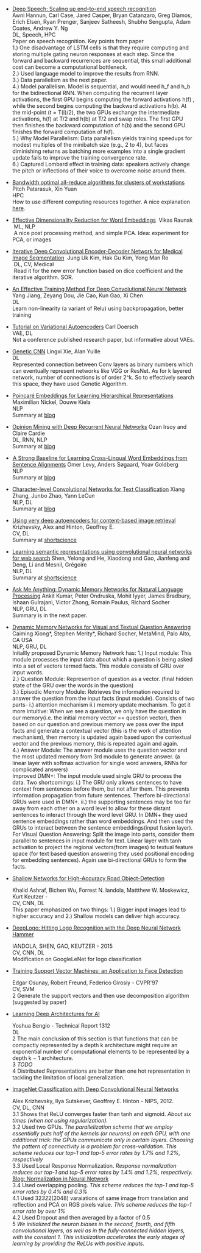 - [Deep Speech: Scaling up end-to-end speech recognition](https://arxiv.org/abs/1412.5567) <br>
  Awni Hannun, Carl Case, Jared Casper, Bryan Catanzaro, Greg Diamos, Erich Elsen, Ryan Prenger, Sanjeev Satheesh, Shubho Sengupta, Adam Coates, Andrew Y. Ng <br>
  DL, Speech, HPC <br>
  Paper on speech recognition. Key points from paper<br>
  1.) One disadvantage of LSTM cells is that they require computing and storing multiple gating neuron responses at each step. Since the forward and backward recurrences are sequential, this small additional cost can become a computational bottleneck.<br>
  2.) Used language model to improve the results from RNN. <br>
  3.) Data parallelism as the next paper.<br>
  4.) Model parallelism. Model is sequential, and would need h_f and h_b for the bidirectional RNN. When computing the recurrent layer activations, the first GPU begins computing the forward activations h(f) , while the second begins computing the backward activations h(b). At the mid-point (t = T(i)/2), the two GPUs exchange the intermediate activations, h(f) at T/2 and h(b) at T/2 and swap roles. The first GPU then finishes the backward computation of h(b) and the second GPU finishes the forward computation of h(f).<br>
  5.) Why Model Parallelism: Data parallelism yields training speedups for modest multiples of the minibatch size (e.g., 2 to 4), but faces diminishing returns as batching more examples into a single gradient update fails to improve the training convergence rate.<br>
  6.) Captured Lombard effect in training data: speakers actively change the pitch or inflections of their voice to overcome noise around them.

- [Bandwidth optimal all-reduce algorithms for clusters of workstations](http://www.sciencedirect.com/science/article/pii/S0743731508001767) <br>
  Pitch Patarasuk, Xin Yuan <br>
  HPC <br>
  How to use different computing resources together. A nice explanation [here](http://research.baidu.com/bringing-hpc-techniques-deep-learning/).

- [Effective Dimensionality Reduction for Word Embeddings](https://arxiv.org/abs/1708.03629)
  Vikas Raunak<br>
  ML, NLP<br>
  A nice post processing method, and simple PCA. Idea: experiment for PCA, or images

- [Iterative Deep Convolutional Encoder-Decoder Network for Medical Image Segmentation](https://arxiv.org/abs/1708.03431)
  Jung Uk Kim, Hak Gu Kim, Yong Man Ro<br>
  DL, CV, Medical<br>
  Read it for the new error function based on dice coefficient and the iterative algorithm. SOR. 

- [An Effective Training Method For Deep Convolutional Neural Network](https://arxiv.org/abs/1708.01666)
  Yang Jiang, Zeyang Dou, Jie Cao, Kun Gao, Xi Chen <br>
  DL <br>
  Learn non-linearity (a variant of Relu) using backpropagation, better training

- [Tutorial on Variational Autoencoders](https://arxiv.org/pdf/1606.05908.pdf)
  Carl Doersch <br>
  VAE, DL <br>
  Not a conference published research paper, but informative about VAEs.

- [Genetic CNN](https://arxiv.org/abs/1703.01513)
  Lingxi Xie, Alan Yuille <br>
  DL <br>
  Represented connection between Conv layers as binary numbers which can eventually represent networks like VGG or ResNet. As for k layered network, number of connections is of order 2^k. So to effectively search this space, they have used Genetic Algorithm.

- [Poincaré Embeddings for Learning Hierarchical Representations](https://arxiv.org/abs/1705.08039)
  Maximilian Nickel, Douwe Kiela <br>
  NLP <br/>
  Summary at [blog](https://medium.com/towards-data-science/facebook-research-just-published-an-awesome-paper-on-learning-hierarchical-representations-34e3d829ede7)

- [Opinion Mining with Deep Recurrent Neural Networks](https://www.cs.cornell.edu/~oirsoy/files/emnlp14drnt.pdf)
  Ozan Irsoy and Claire Cardie <br>
  DL, RNN, NLP <br>
  Summary at [blog](https://medium.com/towards-data-science/paper-summary-opinion-mining-with-deep-recurrent-neural-networks-1fa791098fa5)

- [ A Strong Baseline for Learning Cross-Lingual Word Embeddings from Sentence Alignments](https://arxiv.org/abs/1608.05426)
  Omer Levy, Anders Søgaard, Yoav Goldberg <br>
  NLP <br/>
  Summary at [blog](https://medium.com/towards-data-science/cross-lingual-word-embeddings-what-they-are-af7987df6670)

- [Character-level Convolutional Networks for Text Classification](https://arxiv.org/abs/1509.01626)
  Xiang Zhang, Junbo Zhao, Yann LeCun <br>
  NLP, DL <br/>
  Summary at [blog](https://medium.com/@nishantnikhil/paper-summary-character-level-convolutional-networks-for-text-classification-6edf86e65106)

- [Using very deep autoencoders for content-based image retrieval](http://www.cs.toronto.edu/~fritz/absps/esann-deep-final.pdf)
  Krizhevsky, Alex and Hinton, Geoffrey E. <br>
  CV, DL <br/>
  Summary at [shortscience](http://www.shortscience.org/paper?bibtexKey=conf/esann/KrizhevskyH11#nishnik)

- [Learning semantic representations using convolutional neural networks for web search](https://pdfs.semanticscholar.org/8478/c0f46dd30ef7f4052145983d6d315c2e1f17.pdf)
  Shen, Yelong and He, Xiaodong and Gao, Jianfeng and Deng, Li and Mesnil, Grégoire <br>
  NLP, DL <br/>
  Summary at [shortscience](http://www.shortscience.org/paper?bibtexKey=conf/www/ShenHGDM14#nishnik)

- [Ask Me Anything: Dynamic Memory Networks for Natural Language Processing](https://arxiv.org/pdf/1506.07285v5.pdf)
  Ankit Kumar, Peter Ondruska, Mohit Iyyer, James Bradbury, Ishaan Gulrajani, Victor Zhong, Romain Paulus, Richard Socher <br>
  NLP, GRU, DL<br>
  Summary is in the next paper.

- [Dynamic Memory Networks for Visual and Textual Question Answering](https://arxiv.org/abs/1603.01417)
  Caiming Xiong*, Stephen Merity*, Richard Socher, MetaMind, Palo Alto, CA USA<br>
  NLP, GRU, DL<br>
  Initallly proposed Dynamic Memory Network has:
  1.) Input module: This module processes the input data about which a question is being asked into a set of vectors termed facts. This module consists of GRU over input words.<br>
  2.) Question Module: Represention of question as a vector. (final hidden state of the GRU over the words in the question)<br>
  3.) Episodic Memory Module: Retrieves the information required to answer the question from the input facts (input module). Consists of two parts- i.) attention mechanism ii.) memory update mechanism. To get it more intuitive: When we see a question, we only have the question in our memory(i.e. the initial memory vector == question vector), then based on our question and previous memory we pass over the input facts and generate a contextual vector (this is the work of attention mechanism), then memory is updated again based upon the contextual vector and the previous memory, this is repeated again and again.<br>
  4.) Answer Module: The answer module uses the question vector and the most updated memory from 3rd module to generate answer. (a linear layer with softmax activation for single word answers, RNNs for complicated answers)<br>
  Improved DMN+:
  The input module used single GRU to process the data. Two shortcomings: i.) The GRU only allows sentences to have context from sentences before them, but not after them. This prevents information propagation from future sentences. Therfore bi-directional GRUs were used in DMN+. ii.) the supporting sentences may be too far away from each other on a word level to allow for these distant sentences to interact through the word level GRU. In DMN+ they used sentence embeddings rather than word embeddings. And then used the GRUs to interact between the sentence embeddings(input fusion layer).
  For Visual Question Answering:
  Split the image into parts, consider them parallel to sentences in input module for text. Linear layer with tanh activation to project the regional vectors(from images) to textual feature space (for text based question answering they used positional encoding for embedding sentences). Again use bi-directional GRUs to form the facts.


- [Shallow Networks for High-Accuracy Road Object-Detection](https://arxiv.org/pdf/1606.01561v1.pdf)

  Khalid Ashraf, Bichen Wu, Forrest N. Iandola, Mattthew W. Moskewicz, Kurt Keutzer - <br>
  CV, CNN, DL<br>
  This paper emphasized on two things: 1.) Bigger input images lead to higher accuracy and 2.) Shallow models can deliver high accuracy.<br>

- [DeepLogo: Hitting Logo Recognition with the Deep Neural Network Hammer](https://arxiv.org/pdf/1510.02131v1.pdf)

  IANDOLA, SHEN, GAO, KEUTZER - 2015<br>
  CV, CNN, DL<br>
  Modification on GoogleLeNet for logo classification<br>

- [Training Support Vector Machines: an Application to Face Detection](http://web.mit.edu/rfreund/www/10.1.1.9.6021.pdf)

  Edgar Osunay, Robert Freund, Federico Girosiy - CVPR'97<br>
  CV, SVM<br>
  2 Generate the support vectors and then use decomposition algorithm (suggested by paper)<br>

- [Learning Deep Architectures for AI](http://papers.nips.cc/paper/4824-imagenet-classification-with-deep-convolutional-neural-networks.pdf)

  Yoshua Bengio - Technical Report 1312 <br>
  DL<br>
  2 The main conclusion of this section is that functions that can be compactly represented by a depth k architecture might require an exponential number of computational elements to be represented by a depth k − 1 architecture.<br>
  3 *TODO*<br>
  4 Distributed Representations are better than one hot representation in tackling the limitation of local generalization.<br>

- [ImageNet Classification with Deep Convolutional Neural Networks](http://papers.nips.cc/paper/4824-imagenet-classification-with-deep-convolutional-neural-networks.pdf)
  
  Alex Krizhevsky, Ilya Sutskever, Geoffrey E. Hinton - NIPS, 2012.<br>
  CV, DL, CNN<br/>
  3.1 Shows that ReLU converges faster than tanh and sigmoid. *About six times (when not using regularization).<br>*
  3.2 Used two GPUs. *The parallelization scheme that we employ essentially puts half of the kernels (or neurons) on each GPU, with one additional trick: the GPUs communicate only in certain layers. Choosing the pattern of connectivity is a problem for cross-validation. This scheme reduces our top-1 and top-5 error rates by 1.7% and 1.2%, respectively*<br>
  3.3 Used Local Response Normalization. *Response normalization reduces our top-1 and top-5 error rates by 1.4% and 1.2%, respectively.* [Blog: Normalization in Neural Network](http://yeephycho.github.io/2016/08/03/Normalizations-in-neural-networks/)<br>
  3.4 Used overlapping pooling. *This scheme reduces the top-1 and top-5 error rates by 0.4% and 0.3%*<br>
  4.1 Used 32*32*2(2048) varaiations of same image from translation and reflection and PCA on RGB pixels value. *This scheme reduces the top-1 error rate by over 1%*<br>
  4.2 Used Dropout and then averaged by a factor of 0.5<br>
  5 *We initialized the neuron biases in the second, fourth, and fifth convolutional layers, as well as in the fully-connected hidden layers, with the constant 1. This initialization accelerates the early stages of learning by providing the ReLUs with positive inputs.*<br>
  
